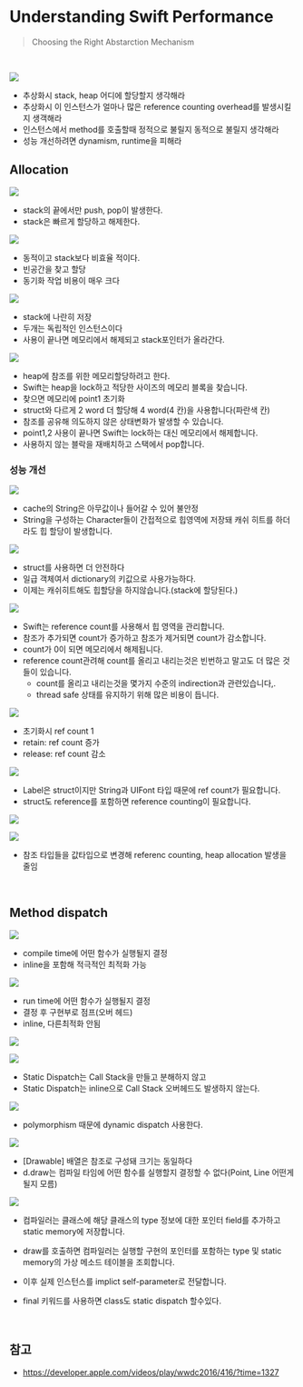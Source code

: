 # Understanding Swift Performance
> Choosing the Right Abstarction Mechanism

<br> 

![](https://velog.velcdn.com/images/qnm83/post/ce4e413a-8b7b-451f-81c4-44e4cc4a9d7b/image.png)

- 추상화시 stack, heap 어디에 할당할지 생각해라
- 추상화시 이 인스턴스가 얼마나 많은 reference counting overhead를 발생시킬지 생객해라
- 인스턴스에서 method를 호출할때 정적으로 불릴지 동적으로 불릴지 생각해라
- 성능 개선하려면 dynamism, runtime을 피해라

## Allocation


![](https://velog.velcdn.com/images/qnm83/post/122f88f6-85c2-4473-b61a-63510e3295f0/image.png)

- stack의 끝에서만 push, pop이 발생한다.
- stack은 빠르게 할당하고 해제한다.


![](https://velog.velcdn.com/images/qnm83/post/61cc204e-0fea-4aaa-8657-714f38e74f4c/image.png)

- 동적이고 stack보다 비효율 적이다.
- 빈공간을 찾고 할당
- 동기화 작업 비용이 매우 크다 


![](https://velog.velcdn.com/images/qnm83/post/6a44dfc4-9cf2-4616-83ba-84988402df31/image.png)

- stack에 나란히 저장
- 두개는 독립적인 인스턴스이다
- 사용이 끝나면 메모리에서 해제되고 stack포인터가 올라간다.

![](https://velog.velcdn.com/images/qnm83/post/b3e3a01a-55c7-44bb-8b38-4886d399a929/image.png)

- heap에 참조를 위한 메모리할당하려고 한다.
- Swift는 heap을 lock하고 적당한 사이즈의 메모리 블록을 찾습니다.
- 찾으면 메모리에 point1 초기화 
- struct와 다르게 2 word 더 할당해 4 word(4 칸)을 사용합니다(파란색 칸)
- 참조를 공유해 의도하지 않은 상태변화가 발생할 수 있습니다.
- point1,2 사용이 끝나면 Swift는 lock하는 대신 메모리에서 해제합니다.
- 사용하지 않는 블락을 재배치하고 스택에서 pop합니다.


### 성능 개선

![](https://velog.velcdn.com/images/qnm83/post/636f76a5-7452-4809-81b5-db672b3fd25e/image.png)


- cache의 String은 아무값이나 들어갈 수 있어 불안정
- String을 구성하는 Character들이 간접적으로 힙영역에 저장돼 캐쉬 히트를 하더라도 힙 할당이 발생합니다.

![](https://velog.velcdn.com/images/qnm83/post/b18f52c0-ab8c-43b0-9ed9-5c1926495f1b/image.png)

- struct를 사용하면 더 안전하다
- 일급 객체여서 dictionary의 키값으로 사용가능하다.
- 이제는 캐쉬히트해도 힙할당을 하지않습니다.(stack에 할당된다.)

![](https://velog.velcdn.com/images/qnm83/post/1e7f795e-0eca-46af-bc36-0b68f7b8b464/image.png)

- Swift는 reference count를 사용해서 힙 영역을 관리합니다.
- 참조가 추가되면 count가 증가하고 참조가 제거되면 count가 감소합니다.
- count가 0이 되면 메모리에서 해제됩니다.
- reference count관려해 count를 올리고 내리는것은 빈번하고 말고도 더 많은 것들이 있습니다. 
  - count를 올리고 내리는것을 몇가지 수준의 indirection과 관련있습니다,.
  - thread safe 상태를 유지하기 위해 많은 비용이 듭니다.
  
  
![](https://velog.velcdn.com/images/qnm83/post/cfe7b35e-8cd2-42ab-a14b-f382b331f78c/image.png)

- 초기화시 ref count 1
- retain: ref count 증가
- release: ref count 감소

![](https://velog.velcdn.com/images/qnm83/post/34761a52-7efe-412e-8e0b-a356eef51de5/image.png)

- Label은 struct이지만 String과 UIFont 타입 때문에 ref count가 필요합니다.
- struct도 reference를 포함하면 reference counting이 필요합니다. 

![](https://velog.velcdn.com/images/qnm83/post/77effbad-82a2-4401-bf42-ce89af541a82/image.png)

![](https://velog.velcdn.com/images/qnm83/post/fed1260e-5761-4bce-ba15-2533e53ce62f/image.png)

- 참조 타입들을 값타입으로 변경해 referenc counting, heap allocation 발생을 줄임

<br>

## Method dispatch

![](https://velog.velcdn.com/images/qnm83/post/8aea7545-dd68-4253-aebe-52afc78e3a31/image.png)

- compile time에 어떤 함수가 실행될지 결정
- inline을 포함해 적극적인 최적화 가능

![](https://velog.velcdn.com/images/qnm83/post/feea1c6d-7607-4530-91d4-88bc1913d0c4/image.png)

- run time에 어떤 함수가 실행될지 결정
- 결정 후 구현부로 점프(오버 헤드)
- inline, 다른최적화 안됨

![](https://velog.velcdn.com/images/qnm83/post/c241d71e-2a83-4a75-a2e2-287138de32f6/image.png)

![](https://velog.velcdn.com/images/qnm83/post/cd7af33a-d509-47ac-8e0c-27e142bfae04/image.png)

- Static Dispatch는 Call Stack을 만들고 분해하지 않고
- Static Dispatch는 inline으로 Call Stack 오버헤드도 발생하지 않는다.

![](https://velog.velcdn.com/images/qnm83/post/ac27deeb-3be2-4947-a10d-e8385aac1a13/image.png)

- polymorphism 때문에 dynamic dispatch 사용한다.

![](https://velog.velcdn.com/images/qnm83/post/35d613c2-b9df-4379-a419-3653009b9d40/image.png)

- [Drawable] 배열은 참조로 구성돼 크기는 동일하다  
- d.draw는 컴파일 타임에 어떤 함수를 실행할지 결정할 수 없다(Point, Line 어떤게 될지 모름)

![](https://velog.velcdn.com/images/qnm83/post/63bbce61-b708-4ff0-b12c-02f1a2ab296a/image.png)

- 컴파일러는 클래스에 해당 클래스의 type 정보에 대한 포인터 field를 추가하고 static memory에 저장합니다.
- draw를 호출하면 컴파일러는 실행할 구현의 포인터를 포함하는 type 및 static memory의 가상 메소드 테이블을 조회합니다.
- 이후 실제 인스턴스를 implict self-parameter로 전달합니다.


- final 키워드를 사용하면 class도 static dispatch 할수있다.

<br>

## 참고

- https://developer.apple.com/videos/play/wwdc2016/416/?time=1327
